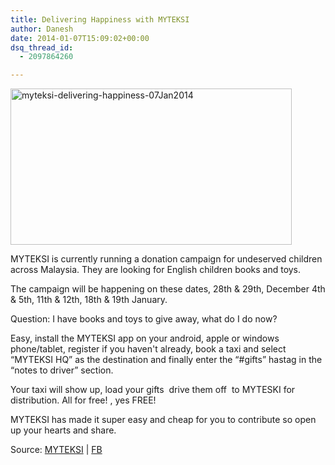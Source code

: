 ```yaml
---
title: Delivering Happiness with MYTEKSI
author: Danesh
date: 2014-01-07T15:09:02+00:00
dsq_thread_id:
  - 2097864260

---
```

<a href="/posts/delivery-happiness-myteksi/myteksi-delivering-happiness-07jan2014/" rel="attachment wp-att-3397"><img loading="lazy" class="alignnone size-medium wp-image-3397" alt="myteksi-delivering-happiness-07Jan2014" src="/wp-content/uploads/2014/01/myteksi-delivering-happiness-07Jan2014-450x250.png" width="450" height="250" srcset="/wp-content/uploads/2014/01/myteksi-delivering-happiness-07Jan2014-450x250.png 450w, /wp-content/uploads/2014/01/myteksi-delivering-happiness-07Jan2014.png 596w" sizes="(max-width: 450px) 100vw, 450px" /></a>

MYTEKSI is currently running a donation campaign for undeserved children across Malaysia. They are looking for English children books and toys.

The campaign will be happening on these dates, 28th & 29th, December 4th & 5th, 11th & 12th, 18th & 19th January.

Question: I have books and toys to give away, what do I do now?

Easy, install the MYTEKSI app on your android, apple or windows phone/tablet, register if you haven't already, book a taxi and select &#8220;MYTEKSI HQ&#8221; as the destination and finally enter the &#8220;#gifts&#8221; hastag in the &#8220;notes to driver&#8221; section.

Your taxi will show up, load your gifts  drive them off  to MYTESKI for distribution. All for free! , yes FREE!

MYTEKSI has made it super easy and cheap for you to contribute so open up your hearts and share.

Source: [MYTEKSI][1] | [FB][2]

 [1]: http://campaigns.myteksi.com/delivering-happiness/
 [2]: https://www.facebook.com/MyTeksi